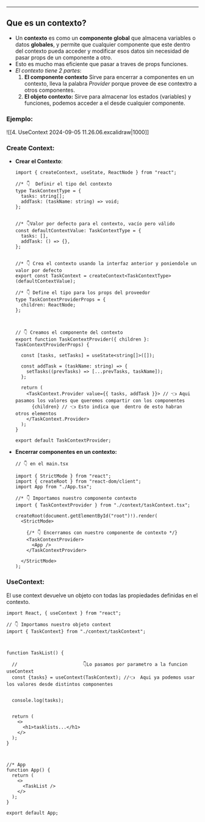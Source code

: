 
---
## Que es un contexto?

- Un **contexto** es como un **componente global** que almacena variables o datos **globales**, y permite que cualquier componente que este dentro del contexto  pueda acceder y modificar esos datos sin necesidad de pasar props de un componente a otro.
- Esto es mucho mas eficiente que pasar a traves de props funciones.
- *El contexto tiene 2 partes*:
	1. **El componente contexto** Sirve para encerrar a componentes en un contexto, lleva la palabra *Provider* porque provee de ese contextro a otros componentes.
	2. **El objeto contexto:** Sirve para almacenar los estados (variables) y funciones, podemos acceder a el desde cualquier componente.

### Ejemplo: 

![[4. UseContext 2024-09-05 11.26.06.excalidraw|1000]]

### Create Context:

- **Crear el Contexto**:
	```tsx
	import { createContext, useState, ReactNode } from "react";
	
	//* 👇  Definir el tipo del contexto
	type TaskContextType = {
	  tasks: string[];
	  addTask: (taskName: string) => void;
	};
	
	
	//* 👇Valor por defecto para el contexto, vacío pero válido
	const defaultContextValue: TaskContextType = {
	  tasks: [],
	  addTask: () => {}, 
	};
	

	//* 👇 Crea el contexto usando la interfaz anterior y poniendole un valor por defecto
	export const TaskContext = createContext<TaskContextType>(defaultContextValue);
	
	//* 👇 Define el tipo para los props del proveedor
	type TaskContextProviderProps = {
	  children: ReactNode;
	};
	
	
	
	// 👇 Creamos el componente del contexto
	export function TaskContextProvider({ children }: TaskContextProviderProps) {
	
	  const [tasks, setTasks] = useState<string[]>([]);
	
	  const addTask = (taskName: string) => {
	    setTasks((prevTasks) => [...prevTasks, taskName]);
	  };
	
	  return (
	    <TaskContext.Provider value={{ tasks, addTask }}> // 👈 Aqui pasamos los valores que queremos compartir con los componentes
	      {children} // 👈 Esto indica que  dentro de esto habran  otros elementos
	    </TaskContext.Provider>
	  );
	}
	
	export default TaskContextProvider;
	```

- **Encerrar componentes en un contexto:**

	```tsx
	// 👇 en el main.tsx
	
	import { StrictMode } from "react";
	import { createRoot } from "react-dom/client";
	import App from "./App.tsx";
	
	//* 👇 Importamos nuestro componente contexto
	import { TaskContextProvider } from "./context/taskContext.tsx";
	
	createRoot(document.getElementById("root")!).render(
	  <StrictMode>
	
	    {/* 👇 Encerramos con nuestro componente de contexto */}
	    <TaskContextProvider>
	      <App />
	    </TaskContextProvider>
	
	  </StrictMode>
	);
	```

### UseContext:
El use context devuelve un objeto con todas las propiedades definidas en el contexto.

```tsx
import React, { useContext } from "react";

// 👇 Importamos nuestro objeto context
import { TaskContext} from "./context/taskContext";



function TaskList() {

  //                        👇Lo pasamos por parametro a la funcion useContext
  const {tasks} = useContext(TaskContext); //👈  Aqui ya podemos usar los valores desde distintos componentes


  console.log(tasks);
  

  return (
    <>
      <h1>tasklists...</h1>
    </>
  );
}



//* App
function App() {
  return (
    <>
      <TaskList />
    </>
  );
}

export default App;
```
